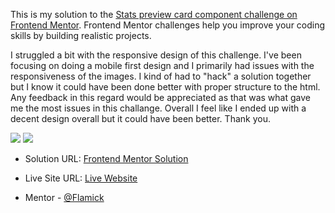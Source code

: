 This is my solution to the [Stats preview card component challenge on Frontend Mentor](https://www.frontendmentor.io/challenges/stats-preview-card-component-8JqbgoU62). Frontend Mentor challenges help you improve your coding skills by building realistic projects. 

I struggled a bit with the responsive design of this challenge. I've been focusing on doing a mobile first design and I primarily had issues with the responsiveness of the images. I kind of had to "hack" a solution together but I know it could have been done better with proper structure to the html. Any feedback in this regard would be appreciated as that was what gave me the most issues in this challange. Overall I feel like I ended up with a decent design overall but it could have been better. Thank you.

![](../images/screenshot-desktop.png)
![](../images/screenshot-mobile.png)



- Solution URL: [Frontend Mentor Solution](https://your-solution-url.com)
- Live Site URL: [Live Website](https://affectionate-visvesvaraya-88559e.netlify.app/)

-  Mentor - [@Flamick](https://www.frontendmentor.io/profile/flamick)